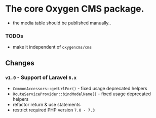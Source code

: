 # The core Oxygen CMS package.

* the media table should be published manually..

### TODOs
* make it independent of `oxygencms/cms`

## Changes
### `v1.0` - Support of Laravel `6.x`
* `CommonAccessors::getUrlFor()` - fixed usage deprecated helpers
* `RouteServiceProvider::bindModelName()` - fixed usage deprecated helpers
* refactor return & use statements
* restrict required PHP version `7.0 - 7.3`
